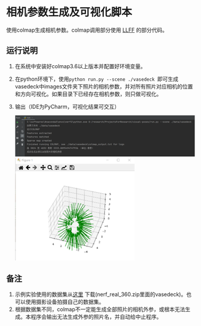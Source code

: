# 相机参数生成及可视化脚本

使用colmap生成相机参数。colmap调用部分使用 [LLFF](https://github.com/Fyusion/LLFF) 的部分代码。
## 运行说明
1. 在系统中安装好colmap3.6以上版本并配置好环境变量。

2. 在python环境下，使用```python run.py --scene ./vasedeck ```即可生成vasedeck中images文件夹下照片的相机参数，并对所有照片对应相机的位置和方向可视化。如果目录下已经存在相机参数，则只做可视化。

3. 输出（IDE为PyCharm，可视化结果可交互）

   <img src="./pic/命令行输出.png" alt="命令行输出" style="zoom:50%;" />
   <img src="./pic/可视化.png" alt="可视化" style="zoom:50%;" />
## 备注
1. 示例实验使用的数据集从[这里](https://drive.google.com/drive/folders/128yBriW1IG_3NJ5Rp7APSTZsJqdJdfc1) 下载(nerf_real_360.zip里面的vasedeck)。也可以使用摄影设备拍摄自己的数据集。
2. 根据数据集不同，colmap不一定能生成全部照片的相机外参，或根本无法生成。本程序会输出无法生成外参的照片名，并自动给中止程序。





